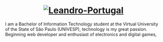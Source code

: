 <h1 align="center">
<a href="https://imgbb.com/"><img src="https://i.ibb.co/86zf0zK/Leandro-Portugal.png" alt="Leandro-Portugal" border="0"></a>
</h1>
 

I am a Bachelor of Information Technology student at the Virtual University of the State of São Paulo (UNIVESP), technology is my great passion. Beginning web developer and enthusiast of electronics and digital games,


